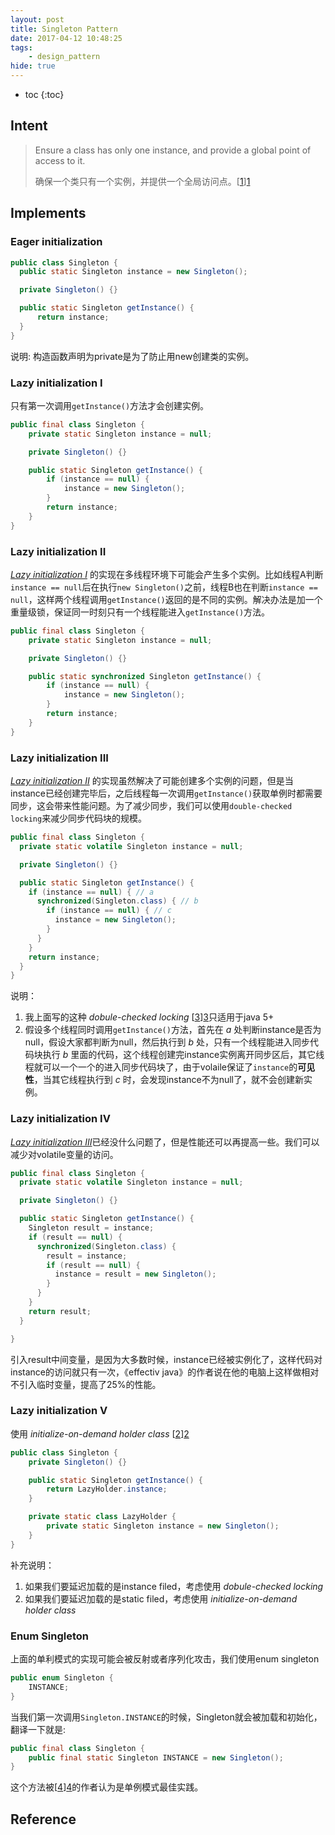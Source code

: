 ```yaml
---
layout: post
title: Singleton Pattern
date: 2017-04-12 10:48:25
tags:
    - design_pattern
hide: true
---
```


* toc
{:toc}

## Intent
>Ensure a class has only one instance, and provide a global point of access to it.
>
>确保一个类只有一个实例，并提供一个全局访问点。[[1]][1]

## Implements
### Eager initialization
```java
public class Singleton {
  public static Singleton instance = new Singleton();

  private Singleton() {}

  public static Singleton getInstance() {
      return instance;
  }
}
```
说明: 构造函数声明为private是为了防止用new创建类的实例。

### Lazy initialization I
只有第一次调用`getInstance()`方法才会创建实例。
```java
public final class Singleton {
    private static Singleton instance = null;

    private Singleton() {}

    public static Singleton getInstance() {
        if (instance == null) {
            instance = new Singleton();
        }
        return instance;
    }
}
```
### Lazy initialization II
[*Lazy initialization I*](#id-lazy-initialization-i) 的实现在多线程环境下可能会产生多个实例。比如线程A判断`instance == null`后在执行`new Singleton()`之前，线程B也在判断`instance == null`，这样两个线程调用`getInstance()`返回的是不同的实例。解决办法是加一个重量级锁，保证同一时刻只有一个线程能进入`getInstance()`方法。
```java
public final class Singleton {
    private static Singleton instance = null;

    private Singleton() {}

    public static synchronized Singleton getInstance() {
        if (instance == null) {
            instance = new Singleton();
        }
        return instance;
    }
}
```
### Lazy initialization III
[*Lazy initialization II*](#id-lazy-initialization-ii) 的实现虽然解决了可能创建多个实例的问题，但是当instance已经创建完毕后，之后线程每一次调用`getInstance()`获取单例时都需要同步，这会带来性能问题。为了减少同步，我们可以使用`double-checked locking`来减少同步代码块的规模。
```java
public final class Singleton {
  private static volatile Singleton instance = null;

  private Singleton() {}

  public static Singleton getInstance() {
    if (instance == null) { // a
      synchronized(Singleton.class) { // b
        if (instance == null) { // c
          instance = new Singleton();
        }
      }
    }
    return instance;
  }
}
```
说明：
1. 我上面写的这种 *dobule-checked locking* [[3]][3]只适用于java 5+
2. 假设多个线程同时调用`getInstance()`方法，首先在 *a* 处判断instance是否为null，假设大家都判断为null，然后执行到 *b* 处，只有一个线程能进入同步代码块执行 *b* 里面的代码，这个线程创建完instance实例离开同步区后，其它线程就可以一个一个的进入同步代码块了，由于volaile保证了`instance`的**可见性**，当其它线程执行到 *c* 时，会发现instance不为null了，就不会创建新实例。

### Lazy initialization IV
[*Lazy initialization III*](#id-lazy-initialization-iii)已经没什么问题了，但是性能还可以再提高一些。我们可以减少对volatile变量的访问。
```java
public final class Singleton {
  private static volatile Singleton instance = null;

  private Singleton() {}

  public static Singleton getInstance() {
    Singleton result = instance;
    if (result == null) {
      synchronized(Singleton.class) {
        result = instance;
        if (result == null) {
          instance = result = new Singleton();
        }
      }
    }
    return result;
  }

}
```
引入result中间变量，是因为大多数时候，instance已经被实例化了，这样代码对instance的访问就只有一次，《effectiv java》的作者说在他的电脑上这样做相对不引入临时变量，提高了25%的性能。

### Lazy initialization V
使用 *initialize-on-demand holder class* [[2]][2]
```java
public class Singleton {
    private Singleton() {}

    public static Singleton getInstance() {
        return LazyHolder.instance;
    }

    private static class LazyHolder {
        private static Singleton instance = new Singleton();
    }
}
```
补充说明：
1. 如果我们要延迟加载的是instance filed，考虑使用 *dobule-checked locking*
2. 如果我们要延迟加载的是static filed，考虑使用 *initialize-on-demand holder class*

### Enum Singleton
上面的单利模式的实现可能会被反射或者序列化攻击，我们使用enum singleton
```java
public enum Singleton {
    INSTANCE;
}
```
当我们第一次调用`Singleton.INSTANCE`的时候，Singleton就会被加载和初始化，翻译一下就是:
```java
public final class Singleton {
    public final static Singleton INSTANCE = new Singleton();
}
```
这个方法被[[4]][4]的作者认为是单例模式最佳实践。

## Reference
[1]:https://en.wikipedia.org/wiki/Singleton_pattern "Singleton pattern"
[2]:https://en.wikipedia.org/wiki/Initialization-on-demand_holder_idiom "Initialization-on-demand holder idiom"
[3]:https://en.wikipedia.org/wiki/Double-checked_locking "Double-checked locking"
[4]:https://raw.githubusercontent.com/IMCG/books/master/books/Effective%20Java%2C%202nd%20Edition.pdf "Effective Java, 2nd Edition.pdf"
